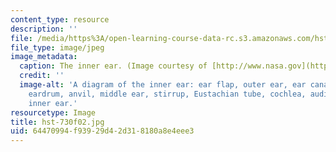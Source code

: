 ```yaml
---
content_type: resource
description: ''
file: /media/https%3A/open-learning-course-data-rc.s3.amazonaws.com/hst-730-molecular-biology-for-the-auditory-system-fall-2002/64470994f93929d42d318180a8e4eee3_hst-730f02.jpg
file_type: image/jpeg
image_metadata:
  caption: The inner ear. (Image courtesy of [http://www.nasa.gov](http://www.nasa.gov).)
  credit: ''
  image-alt: 'A diagram of the inner ear: ear flap, outer ear, ear canal, hammer,
    eardrum, anvil, middle ear, stirrup, Eustachian tube, cochlea, auditory nerve,
    inner ear.'
resourcetype: Image
title: hst-730f02.jpg
uid: 64470994-f939-29d4-2d31-8180a8e4eee3
---
```

